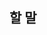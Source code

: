 <!-- PR 제목 : "홍길동 Git 이론 과제 제출합니다." -->

## 할 말
<!-- 과제에서 어려웠던 점, 느낀 점, 난이도 등을 간단히 적어주세요. 다음 과제 때 반영하겠습니다.-->

